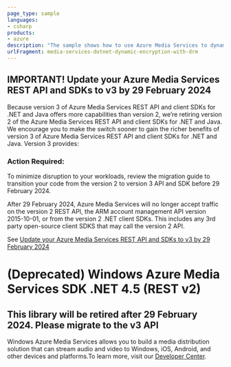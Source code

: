 ```yaml
---
page_type: sample
languages:
- csharp
products:
- azure
description: "The sample shows how to use Azure Media Services to dynamically encrypt your content with PlayReady and Widevine DRMs."
urlFragment: media-services-dotnet-dynamic-encryption-with-drm
---
```


## IMPORTANT! Update your Azure Media Services REST API and SDKs to v3 by 29 February 2024

Because version 3 of Azure Media Services REST API and client SDKs for .NET and Java offers more capabilities than version 2, we’re retiring version 2 of the Azure Media Services REST API and client SDKs for .NET and Java. We encourage you to make the switch sooner to gain the richer benefits of version 3 of Azure Media Services REST API and client SDKs for .NET and Java. Version 3 provides: 

### Action Required:
To minimize disruption to your workloads, review the migration guide to transition your code from the version 2 to version 3 API and SDK before 29 February 2024. 

After 29 February 2024, Azure Media Services will no longer accept traffic on the version 2 REST API, the ARM account management API version 2015-10-01, or from the version 2 .NET client SDKs. This includes any 3rd party open-source client SDKS that may call the version 2 API.  

See [Update your Azure Media Services REST API and SDKs to v3 by 29 February 2024](https://azure.microsoft.com/en-us/updates/update-your-azure-media-services-rest-api-and-sdks-to-v3-by-29-february-2024)

# (Deprecated) Windows Azure Media Services SDK .NET 4.5 (REST v2)
## This library will be retired after 29 February 2024. Please migrate to the v3 API

Windows Azure Media Services allows you to build a media distribution solution that can stream audio and video to Windows, iOS, Android, and other devices and platforms.To learn more, visit our [Developer Center](http://www.windowsazure.com/en-us/develop/media-services/).
